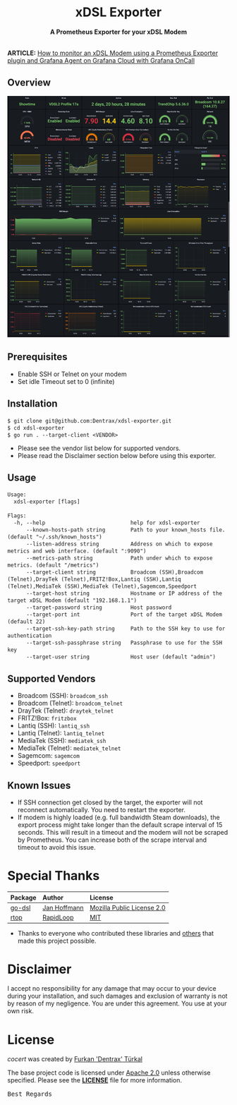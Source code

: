 <h1 align="center">xDSL Exporter</h1>

<div align="center">
 <strong>
   A Prometheus Exporter for your xDSL Modem
 </strong>
</div>

<br />

**ARTICLE:** [How to monitor an xDSL Modem using a Prometheus Exporter plugin and Grafana Agent on Grafana Cloud with Grafana OnCall](https://grafana.com/blog/2023/03/17/how-to-monitor-an-xdsl-modem-using-a-prometheus-exporter-plugin-and-grafana-agent-on-grafana-cloud-with-grafana-oncall/?mdm=github)

## Overview

![Overview](.res/grafana.png)

## Prerequisites

* Enable SSH or Telnet on your modem
* Set idle Timeout set to 0 (infinite)

## Installation

```
$ git clone git@github.com:Dentrax/xdsl-exporter.git
$ cd xdsl-exporter
$ go run . --target-client <VENDOR>
```

* Please see the vendor list below for supported vendors.
* Please read the Disclaimer section below before using this exporter.

## Usage

```
Usage:
  xdsl-exporter [flags]

Flags:
  -h, --help                           help for xdsl-exporter
      --known-hosts-path string        Path to your known_hosts file. (default "~/.ssh/known_hosts")
      --listen-address string          Address on which to expose metrics and web interface. (default ":9090")
      --metrics-path string            Path under which to expose metrics. (default "/metrics")
      --target-client string           Broadcom (SSH),Broadcom (Telnet),DrayTek (Telnet),FRITZ!Box,Lantiq (SSH),Lantiq (Telnet),MediaTek (SSH),MediaTek (Telnet),Sagemcom,Speedport
      --target-host string             Hostname or IP address of the target xDSL Modem (default "192.168.1.1")
      --target-password string         Host password
      --target-port int                Port of the target xDSL Modem (default 22)
      --target-ssh-key-path string     Path to the SSH key to use for authentication
      --target-ssh-passphrase string   Passphrase to use for the SSH key
      --target-user string             Host user (default "admin")
```

## Supported Vendors

- Broadcom (SSH): `broadcom_ssh`
- Broadcom (Telnet): `broadcom_telnet`
- DrayTek (Telnet): `draytek_telnet`
- FRITZ!Box: `fritzbox`
- Lantiq (SSH): `lantiq_ssh`
- Lantiq (Telnet): `lantiq_telnet`
- MediaTek (SSH): `mediatek_ssh`
- MediaTek (Telnet): `mediatek_telnet`
- Sagemcom: `sagemcom`
- Speedport: `speedport`

## Known Issues

- If SSH connection get closed by the target, the exporter will not reconnect automatically. You need to restart the exporter.
- If modem is highly loaded (e.g. full bandwidth Steam downloads), the export process might take longer than the default scrape interval of 15 seconds. This will result in a timeout and the modem will not be scraped by Prometheus. You can increase both of the scrape interval and timeout to avoid this issue.

# Special Thanks

| Package                                      | Author                                                 | License                                                                              |
|:---------------------------------------------|:-------------------------------------------------------|:-------------------------------------------------------------------------------------|
| [go-dsl](https://github.com/janh/go-dsl) | [Jan Hoffmann](https://github.com/janh)                | [Mozilla Public License 2.0](https://github.com/janh/go-dsl/blob/master/LICENSE)           |
| [rtop](https://github.com/rapidloop/rtop)    | [RapidLoop](https://github.com/rapidloop)              | [MIT](https://github.com/rapidloop/rtop/blob/master/LICENSE)              |

- Thanks to everyone who contributed these libraries and [others](https://github.com/Dentrax/xdsl-exporter/blob/main/go.mod) that made this project possible.

# Disclaimer

I accept no responsibility for any damage that may occur to your device during your installation, and such damages and exclusion of warranty is not by reason of my negligence. You are under this agreement. You use at your own risk.

# License

*cocert* was created by [Furkan 'Dentrax' Türkal](https://twitter.com/furkanturkaI)

The base project code is licensed under [Apache 2.0](https://opensource.org/licenses/Apache-2.0) unless otherwise specified. Please see the **[LICENSE](https://github.com/Dentrax/xdsl-exporter/blob/main/LICENSE)** file for more information.

<kbd>Best Regards</kbd>
